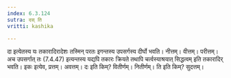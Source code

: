 ```yaml
---
index: 6.3.124
sutra: दस् ति
vritti: kashika

---
```

दा इत्येतस्य यः तकारादिरादेशः तस्मिन् परतः इगन्तस्य उपसर्गस्य दीर्घो भवति। नीत्तम्। वीत्तम्। परीत्तम्। अच उपसर्गात् तः (7.4.47) इत्यन्तस्य यद्यपि तकारः क्रियते तथापि चर्त्वस्याश्रयात् सिद्धत्वम् इति तकारादिर् भवति। इकः इत्येव, प्रत्तम्। अवत्तम्। दः इति किम्? वितीर्णम्। नितीर्णम्। ति इति किम्? सुदत्तम्।